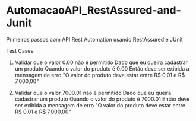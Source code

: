 # AutomacaoAPI_RestAssured-and-Junit
Primeiros passos com API Rest Automation usando RestAssured e JUnit

Test Cases:
1. Validar que o valor 0.00 não é permitido
  Dado que eu queira cadastrar um produto
  Quando o valor do produto é 0.00
  Então deve ser exibida a mensagem de erro "O valor do produto deve estar entre R$ 0,01 e R$ 7.000,00"

2. Validar que o valor 7000.01 não é permitido
 Dado que eu queira cadastrar um produto
 Quando o valor do produto é 7000.01
 Então deve ser exibida a mensagem de erro "O valor do produto deve estar entre R$ 0,01 e R$ 7.000,00"
